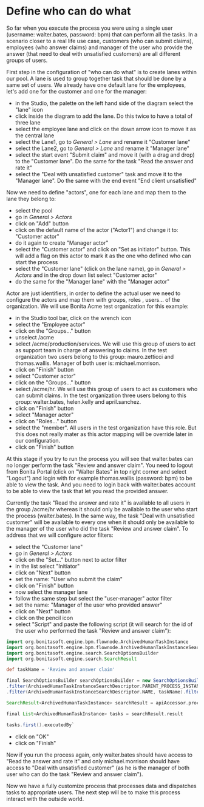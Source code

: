 # Define who can do what

So far when you execute the process you were using a single user (username: walter.bates, password: bpm) that can perform all the tasks. In a scenario closer to a real life use case, customers (who can submit claims), employees (who answer claims) and manager of the user who provide the answer (that need to deal with unsatisfied customers) are all different groups of users.

First step in the configuration of "who can do what" is to create lanes within our pool. A lane is used to group together task that should be done by a same set of users. We already have one default lane for the employees, let's add one for the customer and one for the manager:
- in the Studio, the palette on the left hand side of the diagram select the "lane" icon
- click inside the diagram to add the lane. Do this twice to have a total of three lane
- select the employee lane and click on the down arrow icon to move it as the central lane
- select the Lane1, go to *General > Lane* and rename it "Customer lane"
- select the Lane2, go to *General > Lane* and rename it "Manager lane"
- select the start event "Submit claim" and move it (with a drag and drop) to the "Customer lane". Do the same for the task "Read the answer and rate it"
- select the "Deal with unsatisfied customer" task and move it to the "Manager lane". Do the same with the end event "End client unsatisfied"

Now we need to define "actors", one for each lane and map them to the lane they belong to:
- select the pool
- go in *General > Actors*
- click on "Add" button
- click on the default name of the actor ("Actor1") and change it to: "Customer actor"
- do it again to create "Manager actor"
- select the "Customer actor" and click on "Set as initiator" button. This will add a flag on this actor to mark it as the one who defined who can start the process
- select the "Customer lane" (click on the lane name), go in *General > Actors* and in the drop down list select "Customer actor"
- do the same for the "Manager lane" with the "Manager actor"

Actor are just identifiers, in order to define the actual user we need to configure the actors and map them with groups, roles , users... of the organization. We will use Bonita Acme test organization for this example:
- in the Studio tool bar, click on the wrench icon
- select the "Employee actor"
- click on the "Groups..." button
- unselect /acme
- select /acme/production/services. We will use this group of users to act as support team in charge of answering to claims. In the test organization two users belong to this group: mauro.zetticci and thomas.wallis. Manager of both user is: michael.morrison.
- click on "Finish" button
- select "Customer actor"
- click on the "Groups..." button
- select /acme/hr. We will use this group of users to act as customers who can submit claims. In the test organization three users belong to this group: walter.bates, helen.kelly and april.sanchez.
- click on "Finish" button
- select "Manager actor"
- click on "Roles..." button
- select the "member". All users in the test organization have this role. But this does not really mater as this actor mapping will be override later in our configuration.
- click on "Finish" button

At this stage if you try to run the process you will see that walter.bates can no longer perform the task "Review and answer claim". You need to logout from Bonita Portal (click on "Walter Bates" in top right corner and select "Logout") and login with for example thomas.wallis (password: bpm) to be able to view the task. And you need to login back with walter.bates account to be able to view the task that let you read the provided answer.

Currently the task "Read the answer and rate it" is available to all users in the group /acme/hr whereas it should only be available to the user who start the process (walter.bates). In the same way, the task "Deal with unsatisfied customer" will be available to every one when it should only be available to the manager of the user who did the task "Review and answer claim". To address that we will configure actor filters:
- select the "Customer lane"
- go in *General > Actors*
- click on the "Set..." button next to actor filter
- in the list select "Initiator"
- click on "Next" button
- set the name: "User who submit the claim"
- click on "Finish" button
- now select the manager lane
- follow the same step but select the "user-manager" actor filter
- set the name: "Manager of the user who provided answer"
- click on "Next" button
- click on the pencil icon
- select "Script" and paste the following script (it will search for the id of the user who performed the task "Review and answer claim"):
``` groovy
import org.bonitasoft.engine.bpm.flownode.ArchivedHumanTaskInstance
import org.bonitasoft.engine.bpm.flownode.ArchivedHumanTaskInstanceSearchDescriptor
import org.bonitasoft.engine.search.SearchOptionsBuilder
import org.bonitasoft.engine.search.SearchResult

def taskName = 'Review and answer claim'

final SearchOptionsBuilder searchOptionsBuilder = new SearchOptionsBuilder(0, 1)
.filter(ArchivedHumanTaskInstanceSearchDescriptor.PARENT_PROCESS_INSTANCE_ID, processInstanceId)
.filter(ArchivedHumanTaskInstanceSearchDescriptor.NAME, taskName).filter(ArchivedHumanTaskInstanceSearchDescriptor.TERMINAL, true)

SearchResult<ArchivedHumanTaskInstance> searchResult = apiAccessor.processAPI.searchArchivedHumanTasks(searchOptionsBuilder.done())

final List<ArchivedHumanTaskInstance> tasks = searchResult.result

tasks.first().executedBy`
```
- click on "OK"
- click on "Finish"


Now if you run the process again, only walter.bates should have access to "Read the answer and rate it" and only michael.morrison should have access to "Deal with unsatisfied customer" (as he is the manager of both user who can do the task "Review and answer claim").

Now we have a fully customize process that processes data and dispatches tasks to appropriate users. The next step will be to make this process interact with the outside world.
